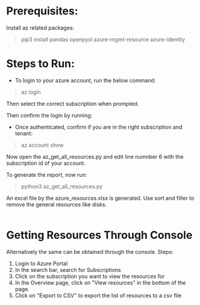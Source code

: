 # Prerequisites:
Install az related packages: <br />
> pip3 install pandas openpyxl azure-mgmt-resource azure-identity <br />
# Steps to Run: <br />
- To login to your azure account, run the below command: <br />
> az login <br />

Then select the correct subscription when prompted. <br />

Then confirm the login by running: <br />

- Once authenticated, confirm if you are in the right subscription and tenant: <br />

> az account show <br />

Now open the az_get_all_resources.py and edit line numnber 6 with the subscription id of your account. <br />

To generate the report, now run: <br />

> python3 az_get_all_resources.py <br />

An excel file by the azure_resources.xlsx is generated. Use sort and filter to remove the general resources like disks. <br />
<br />

# Getting Resources Through Console
Alternatively the same can be obtained through the console. Steps: <br />
1. Login to Azure Portal <br />
2. In the search bar, search for Subscriptions
3. Click on the subscription you want to view the resources for
4. In the Overview page, click on "View resources" in the bottom of the page. 
5. Click on "Export to CSV" to export the list of resources to a csv file
